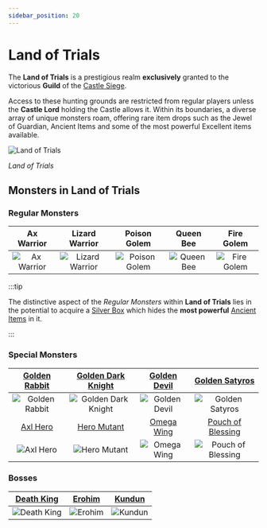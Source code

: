 ```yaml
---
sidebar_position: 20
---
```


# Land of Trials

The **Land of Trials** is a prestigious realm **exclusively** granted to the victorious **Guild** of the [Castle Siege](/events/castle-siege).

Access to these hunting grounds are restricted from regular players unless the **Castle Lord** holding the Castle allows it. Within its boundaries, a diverse array of unique monsters roam, offering rare item drops such as the Jewel of Guardian, Ancient Items and some of the most powerful Excellent items available.

![Land of Trials](/img/maps/land-of-trials.webp)

_Land of Trials_

## Monsters in Land of Trials

### Regular Monsters

|                         Ax Warrior                         |                           Lizard Warrior                           |                          Poison Golem                          |                        Queen Bee                         |                         Fire Golem                         |
| :--------------------------------------------------------: | :----------------------------------------------------------------: | :------------------------------------------------------------: | :------------------------------------------------------: | :--------------------------------------------------------: |
| ![Ax Warrior](/img/monsters/land-of-trials/ax-warrior.jpg) | ![Lizard Warrior](/img/monsters/land-of-trials/lizard-warrior.jpg) | ![Poison Golem](/img/monsters/land-of-trials/poison-golem.jpg) | ![Queen Bee](/img/monsters/land-of-trials/queen-bee.jpg) | ![Fire Golem](/img/monsters/land-of-trials/fire-golem.jpg) |

:::tip

The distinctive aspect of the _Regular Monsters_ within **Land of Trials** lies in the potential to acquire a [Silver Box](/items/item-bags/non-exc/silver-box) which hides the **most powerful** [Ancient Items](/items/ancient-items) in it.

:::

### Special Monsters

|     [Golden Rabbit](/special-monsters/others/golden-rabbit)      |  [Golden Dark Knight](/special-monsters/others/golden-dark-knight)  |   [Golden Devil](/special-monsters/others/golden-devil)    |        [Golden Satyros](/special-monsters/others/golden-satyros)         |
| :--------------------------------------------------------------: | :-----------------------------------------------------------------: | :--------------------------------------------------------: | :----------------------------------------------------------------------: |
| ![Golden Rabbit](/img/monsters/special/golden/golden-rabbit.jpg) | ![Golden Dark Knight](/img/monsters/special/golden/dark-knight.jpg) |  ![Golden Devil](/img/monsters/special/golden/devil.jpg)   |       ![Golden Satyros](/img/monsters/special/golden/satyros.jpg)        |
|          [Axl Hero](/special-monsters/others/axl-hero)           |         [Hero Mutant](/special-monsters/others/hero-mutant)         |     [Omega Wing](/special-monsters/others/omega-wing)      |     [Pouch of Blessing](/special-monsters/others/pouch-of-blessing)      |
|      ![Axl Hero](/img/monsters/special/others/axl-hero.jpg)      |    ![Hero Mutant](/img/monsters/special/others/hero-mutant.jpg)     | ![Omega Wing](/img/monsters/special/others/omega-wing.jpg) | ![Pouch of Blessing](/img/monsters/special/others/pouch-of-blessing.jpg) |

### Bosses

|     [Death King](/special-monsters/invasions/death-king)      |     [Erohim](/special-monsters/bosses/erohim)      |     [Kundun](/special-monsters/bosses/kundun)      |
| :-----------------------------------------------------------: | :------------------------------------------------: | :------------------------------------------------: |
| ![Death King](/img/monsters/special/invasions/death-king.jpg) | ![Erohim](/img/monsters/special/bosses/erohim.jpg) | ![Kundun](/img/monsters/special/bosses/kundun.jpg) |
